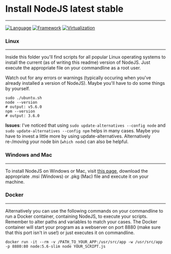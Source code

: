# Install NodeJS latest stable #
---
[![Language](https://img.shields.io/badge/Language-Bash-lightgrey.svg)](https://www.gnu.org/software/bash/)
[![Framework](https://img.shields.io/badge/Framework-NodeJS%205.6.0-blue.svg)](https://nodejs.org/en/)
[![Virtualization](https://img.shields.io/badge/Virtualization-Docker-blue.svg)](https://www.docker.com/)

### Linux ###
---

Inside this folder you'll find scripts for all popular Linux operating systems to install the current (as of writing this readme) version of NodeJS. Just execute the appropriate file on your commandline as a root user.

Watch out for any errors or warnings (typically occuring when you've already installed a version of NodeJS). Maybe you'll have to do some things by yourself.

```
sudo ./ubuntu.sh
node --version
# output: v5.6.0
npm --version
# output: 3.6.0
```

**Issues**: I've noticed that using `sudo update-alternatives --config node` and `sudo update-alternatives --config npm` helps in many cases. Maybe you have to invest a little more by using update-alternatives. Alternatively re-/moving your node bin (`which node`) can also be helpful.

### Windows and Mac ###
---
To install NodeJS on Windows or Mac, visit [this page](https://nodejs.org/dist/v5.6.0/), download the appropriate .msi (Windows) or .pkg (Mac) file and execute it on your machine.

### Docker ###
---
Alternatively you can use the following commands on your commandline to run a Docker container, containing NodeJS, to execute your scripts. Remember to alter paths and variables to match your cases. The Docker container will start your program as a webserver on port 8880 (make sure that this port isn't in use!) or just executes it on commandline.

```
docker run -it --rm -v /PATH_TO_YOUR_APP:/usr/src/app -w /usr/src/app -p 8880:80 node:5.6-slim node YOUR_SCRIPT.js
```
